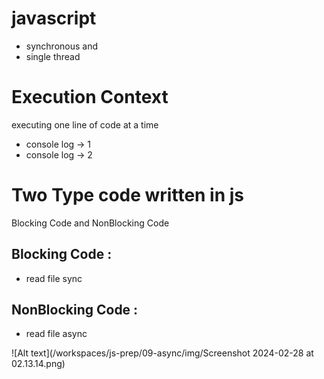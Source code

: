# javascript 
- synchronous and
- single thread

# Execution Context
executing one line of code at a time
- console log -> 1
- console log -> 2

# Two Type code written in js 
Blocking Code and NonBlocking Code

## Blocking Code : 
+ read file sync


## NonBlocking Code :
+ read file async


![Alt text](/workspaces/js-prep/09-async/img/Screenshot 2024-02-28 at 02.13.14.png)

